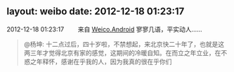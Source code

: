 layout: weibo
date: 2012-12-18 01:23:17
---
2012-12-18 01:23:17  &nbsp;&nbsp;&nbsp;&nbsp;&nbsp;&nbsp; 来自 <a href="http://app.weibo.com/t/feed/l4RWD" rel="nofollow">Weico.Android</a>
寥寥几语，平实动人……
>  @杨坤: 十二点过后，四十岁啦，不禁想起，来北京快二十年了，也就是这两三年才觉得北京有家的感觉，这期间的冷暖自知。在而立之年立业，在不惑之年释怀，感谢在乎我的人，因为我真的很在乎你们 ​​​
